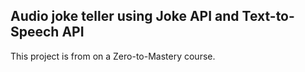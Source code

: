 ## Audio joke teller using Joke API and Text-to-Speech API 

This project is from on a Zero-to-Mastery course. 